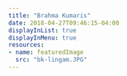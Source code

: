```yaml
---
title: "Brahma Kumaris"
date: 2018-04-27T09:46:15-04:00
displayInList: true
displayInMenu: true
resources:
- name: featuredImage
  src: "bk-lingam.JPG"
---
```

